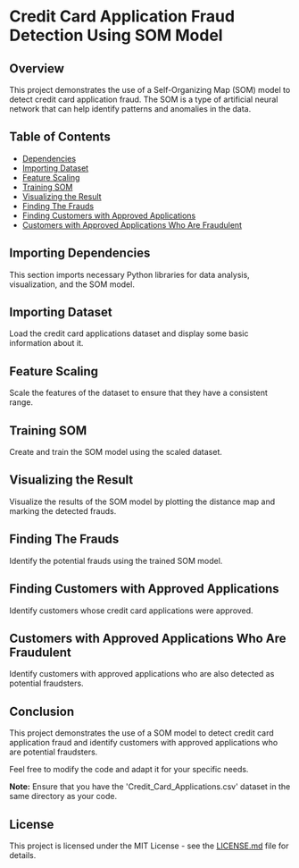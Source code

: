 # Credit Card Application Fraud Detection Using SOM Model

## Overview
This project demonstrates the use of a Self-Organizing Map (SOM) model to detect credit card application fraud. The SOM is a type of artificial neural network that can help identify patterns and anomalies in the data.

## Table of Contents
- [Dependencies](#importing-dependencies)
- [Importing Dataset](#importing-dataset)
- [Feature Scaling](#feature-scaling)
- [Training SOM](#training-som)
- [Visualizing the Result](#visualizing-the-result)
- [Finding The Frauds](#finding-the-frauds)
- [Finding Customers with Approved Applications](#finding-customers-with-approved-applications)
- [Customers with Approved Applications Who Are Fraudulent](#customers-with-approved-applications-who-are-fraudulent)

## Importing Dependencies
This section imports necessary Python libraries for data analysis, visualization, and the SOM model.

## Importing Dataset
Load the credit card applications dataset and display some basic information about it.

## Feature Scaling
Scale the features of the dataset to ensure that they have a consistent range.

## Training SOM
Create and train the SOM model using the scaled dataset.

## Visualizing the Result
Visualize the results of the SOM model by plotting the distance map and marking the detected frauds.

## Finding The Frauds
Identify the potential frauds using the trained SOM model.

## Finding Customers with Approved Applications
Identify customers whose credit card applications were approved.

## Customers with Approved Applications Who Are Fraudulent
Identify customers with approved applications who are also detected as potential fraudsters.

## Conclusion
This project demonstrates the use of a SOM model to detect credit card application fraud and identify customers with approved applications who are potential fraudsters.

Feel free to modify the code and adapt it for your specific needs.

**Note:** Ensure that you have the 'Credit_Card_Applications.csv' dataset in the same directory as your code.

## License
This project is licensed under the MIT License - see the [LICENSE.md](LICENSE.md) file for details.
